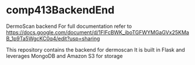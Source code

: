 # comp413BackendEnd

DermoScan backend 
For full documentation refer to https://docs.google.com/document/d/1FlFcBWK_iboTGFWYMGaGVx25KMaB_1p9Ta5WgcKC0q4/edit?usp=sharing

This repository contains the backend for dermoscan
It is built in Flask and leverages MongoDB and Amazon S3 for storage
